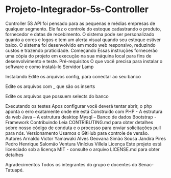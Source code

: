 # Projeto-Integrador-5s-Controller


Controller
 5S API foi pensado para as pequenas e médias empresas de qualquer segmento. Ele faz o controle do estoque cadastrando o produto, fornecedor e datas de recebimento. O sistema pode ser personalizado quanto a cores e logos e tem um alerta visual quando seu estoque estiver baixo. 
O sistema foi desenvolvido em modo web responsivo, reduzindo custos e trazendo praticidade.
Começando
Essas instruções fornecerão uma cópia do projeto em execução na sua máquina local para fins de desenvolvimento e teste.
Pré-requisitos
O que você precisa para instalar o software e como instalá-lo
Servidor Lamp

Instalando
Edite os arquivos config, para conectar ao seu banco


Edite os arquivos com _ que são os inserts

Edite os arquivos que possuem selects do banco

Executando os testes
Apos configurar você deverá tentar abrir, o php aponta o erro exatamente onde ele está
Construído com
PHP - A estrutura da web 
Java – A estrutura desktop
Mysql – Banco de dados
Bootstrap - Framework
Contribuindo
Leia CONTRIBUTING.md para obter detalhes sobre nosso código de conduta e o processo para enviar solicitações pull para nós.
Versionamento
Usamos o GitHub para controle de versão. 
Autores
Arnaldo Victor Yamawaki Alves
Geovana Simão Sousa
Jandira Pires
Pedro Henrique Salomão Ventura
Vinícius Villela 
Licença
Este projeto está licenciado sob a licença MIT - consulte o arquivo LICENSE.md para obter detalhes

Agradecimentos
Todos os integrantes do grupo e docentes do Senac-Tatuapé.

